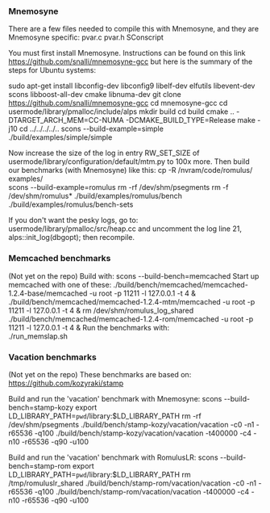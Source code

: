 ### Mnemosyne ###

There are a few files needed to compile this with Mnemosyne, and they are Mnemosyne specific:
  pvar.c
  pvar.h
  SConscript
  
You must first install Mnemosyne. Instructions can be found on this link https://github.com/snalli/mnemosyne-gcc
but here is the summary of the steps for Ubuntu systems:

sudo apt-get install libconfig-dev libconfig9 libelf-dev elfutils libevent-dev scons libboost-all-dev cmake libnuma-dev
git clone https://github.com/snalli/mnemosyne-gcc
cd mnemosyne-gcc
cd usermode/library/pmalloc/include/alps
mkdir build
cd build
cmake .. -DTARGET_ARCH_MEM=CC-NUMA -DCMAKE_BUILD_TYPE=Release
make -j10
cd ../../../../..
scons --build-example=simple
./build/examples/simple/simple

Now increase the size of the log in entry RW_SET_SIZE of usermode/library/configuration/default/mtm.py to 100x more.
Then build our benchmarks (with Mnemosyne) like this:
cp -R /nvram/code/romulus/ examples/  
scons --build-example=romulus 
rm -rf /dev/shm/psegments
rm -f /dev/shm/romulus*
./build/examples/romulus/bench
./build/examples/romulus/bench-sets

If you don't want the pesky logs, go to: 
  usermode/library/pmalloc/src/heap.cc
and uncomment the log line 21, alps::init_log(dbgopt);
then recompile.


### Memcached benchmarks ###
(Not yet on the repo)
Build with:
  scons --build-bench=memcached
Start up memcached with one of these:
  ./build/bench/memcached/memcached-1.2.4-base/memcached -u root -p 11211 -l 127.0.0.1 -t 4 &
  ./build/bench/memcached/memcached-1.2.4-mtm/memcached -u root -p 11211 -l 127.0.0.1 -t 4 &
  rm /dev/shm/romulus_log_shared
  ./build/bench/memcached/memcached-1.2.4-rom/memcached -u root -p 11211 -l 127.0.0.1 -t 4 &
Run the benchmarks with:  
  ./run_memslap.sh


### Vacation benchmarks ###
(Not yet on the repo)
These benchmarks are based on:
  https://github.com/kozyraki/stamp
  
Build and run the 'vacation' benchmark with Mnemosyne:
  scons --build-bench=stamp-kozy
  export LD_LIBRARY_PATH=`pwd`/library:$LD_LIBRARY_PATH
  rm -rf /dev/shm/psegments
  ./build/bench/stamp-kozy/vacation/vacation -c0 -n1 -r65536 -q100
  ./build/bench/stamp-kozy/vacation/vacation -t400000 -c4 -n10 -r65536 -q90 -u100

Build and run the 'vacation' benchmark with RomulusLR:
  scons --build-bench=stamp-rom
  export LD_LIBRARY_PATH=`pwd`/library:$LD_LIBRARY_PATH
  rm /tmp/romuluslr_shared
  ./build/bench/stamp-rom/vacation/vacation -c0 -n1 -r65536 -q100
  ./build/bench/stamp-rom/vacation/vacation -t400000 -c4 -n10 -r65536 -q90 -u100
